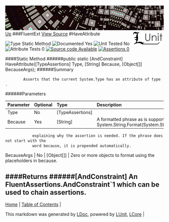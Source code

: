 ![](../Content/LUnit-banner-small.png "")
[<img align="right" src="../Content/LUnit-logo-small.png">](../../README.md)
[Up](FluentExt.md)
###FluentExt
[View Source](FluentExt.md)
#HaveAttribute

![Type Static Method](http://b.repl.ca/v1/Type-Static%20Method-lightgrey.png "") ![Documented Yes](http://b.repl.ca/v1/Documented-Yes-brightgreen.png "") ![Unit Tested No](http://b.repl.ca/v1/Unit%20Tested-No-lightgrey.png "") ![Attribute Tests 0](http://b.repl.ca/v1/Attribute%20Tests-0-lightgrey.png "") [![Source code Available](http://b.repl.ca/v1/Source%20code-Available-brightgreen.png "")](FluentExt.md) [![Assertions 0](http://b.repl.ca/v1/Assertions-0-brightgreen.png "")](FluentExt.md)

####Static Method
######public static [AndConstraint<TypeAssertions>] HaveAttribute([TypeAssertions] Type, [String] Because, [Object[]] BecauseArgs);
######Summary

            Asserts that the current System.Type has an attribute of type .
            
######Parameters

Parameter | Optional | Type | Description
:---  | :---  | :---  | :--- 
Type | No | [TypeAssertions] | 
Because | Yes | [String] | A formatted phrase as is supported by System.String.Format(System.String,System.Object[])
                explaining why the assertion is needed. If the phrase does not start with the
                word because, it is prepended automatically.
            
BecauseArgs | No | [Object[]] | Zero or more objects to format using the placeholders in because.

####Returns
######[AndConstraint<TypeAssertions>]
An FluentAssertions.AndConstraint`1 which can be used to chain assertions.
---

[Home](../../README.md) | [Table of Contents](../../TableOfContents.md) | 


This markdown was generated by [LDoc](https://github.com/CodeSingularity/LDoc), powered by [LUnit](https://github.com/CodeSingularity/LUnit), [LCore](https://github.com/CodeSingularity/LCore) | 

